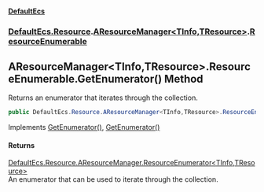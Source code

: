 #### [DefaultEcs](DefaultEcs.md 'DefaultEcs')
### [DefaultEcs.Resource](DefaultEcs.md#DefaultEcs.Resource 'DefaultEcs.Resource').[AResourceManager&lt;TInfo,TResource&gt;](AResourceManager_TInfo,TResource_.md 'DefaultEcs.Resource.AResourceManager<TInfo,TResource>').[ResourceEnumerable](AResourceManager_TInfo,TResource_.ResourceEnumerable.md 'DefaultEcs.Resource.AResourceManager<TInfo,TResource>.ResourceEnumerable')

## AResourceManager<TInfo,TResource>.ResourceEnumerable.GetEnumerator() Method

Returns an enumerator that iterates through the collection.

```csharp
public DefaultEcs.Resource.AResourceManager<TInfo,TResource>.ResourceEnumerator GetEnumerator();
```

Implements [GetEnumerator()](https://docs.microsoft.com/en-us/dotnet/api/System.Collections.Generic.IEnumerable-1.GetEnumerator 'System.Collections.Generic.IEnumerable`1.GetEnumerator'), [GetEnumerator()](https://docs.microsoft.com/en-us/dotnet/api/System.Collections.IEnumerable.GetEnumerator 'System.Collections.IEnumerable.GetEnumerator')

#### Returns
[DefaultEcs.Resource.AResourceManager.ResourceEnumerator&lt;](AResourceManager_TInfo,TResource_.ResourceEnumerator.md 'DefaultEcs.Resource.AResourceManager<TInfo,TResource>.ResourceEnumerator')[TInfo](AResourceManager_TInfo,TResource_.ResourceEnumerable.md#DefaultEcs.Resource.AResourceManager_TInfo,TResource_.ResourceEnumerable.TInfo 'DefaultEcs.Resource.AResourceManager<TInfo,TResource>.ResourceEnumerable.TInfo')[,](AResourceManager_TInfo,TResource_.ResourceEnumerator.md 'DefaultEcs.Resource.AResourceManager<TInfo,TResource>.ResourceEnumerator')[TResource](AResourceManager_TInfo,TResource_.ResourceEnumerable.md#DefaultEcs.Resource.AResourceManager_TInfo,TResource_.ResourceEnumerable.TResource 'DefaultEcs.Resource.AResourceManager<TInfo,TResource>.ResourceEnumerable.TResource')[&gt;](AResourceManager_TInfo,TResource_.ResourceEnumerator.md 'DefaultEcs.Resource.AResourceManager<TInfo,TResource>.ResourceEnumerator')  
An enumerator that can be used to iterate through the collection.